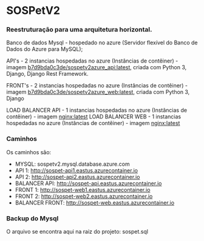 # SOSPetV2

### Reestruturação para uma arquitetura horizontal.

Banco de dados Mysql - hospedado no azure (Servidor flexível do Banco de Dados do Azure para MySQL);

API's - 2 instancias hospedadas no azure (Instâncias de contêiner) - imagem [b7d9bda0c3de/sospetv2azure_api:latest](https://hub.docker.com/repository/docker/b7d9bda0c3de/sospetv2azure_api), criada com Python 3, Django, Django Rest Framework.

FRONT's - 2 instancias hospedadas no azure (Instâncias de contêiner) - imagem [b7d9bda0c3de/sospetv2azure_web:latest](https://hub.docker.com/repository/docker/b7d9bda0c3de/sospetv2azure_web), criada com Python 3, Django

LOAD BALANCER API - 1 instancias hospedadas no azure (Instâncias de contêiner) - imagem [nginx:latest](https://hub.docker.com/_/nginx)
LOAD BALANCER WEB - 1 instancias hospedadas no azure (Instâncias de contêiner) - imagem [nginx:latest](https://hub.docker.com/_/nginx)

### Caminhos

Os caminhos são:

- MYSQL: sospetv2.mysql.database.azure.com
- API 1: http://sospet-api1.eastus.azurecontainer.io
- API 2: http://sospet-api2.eastus.azurecontainer.io
- BALANCER API: http://sospet-api.eastus.azurecontainer.io
- FRONT 1: http://sospet-web1.eastus.azurecontainer.io
- FRONT 2: http://sospet-web2.eastus.azurecontainer.io
- BALANCER FRONT: http://sospet-web.eastus.azurecontainer.io

### Backup do Mysql

O arquivo se encontra aqui na raiz do projeto: sospet.sql
